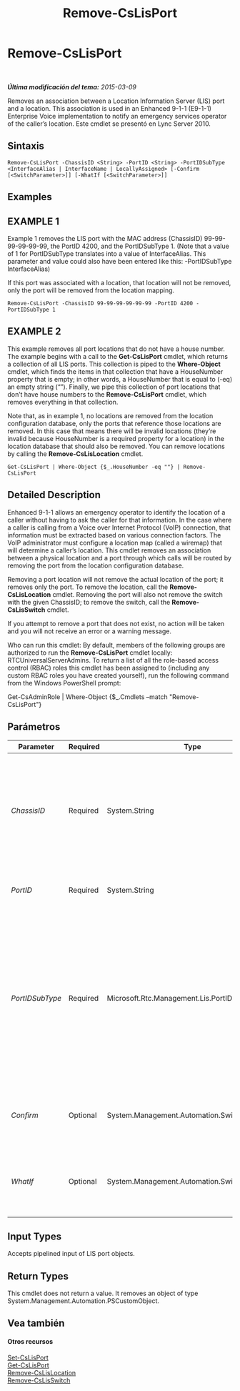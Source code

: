 ﻿---
title: Remove-CsLisPort
TOCTitle: Remove-CsLisPort
ms:assetid: b8a648af-1064-4a1e-8462-f267b7b72be1
ms:mtpsurl: https://technet.microsoft.com/es-es/library/Gg412899(v=OCS.15)
ms:contentKeyID: 48276454
ms.date: 01/07/2017
mtps_version: v=OCS.15
ms.translationtype: HT
---

# Remove-CsLisPort

 

_**Última modificación del tema:** 2015-03-09_

Removes an association between a Location Information Server (LIS) port and a location. This association is used in an Enhanced 9-1-1 (E9-1-1) Enterprise Voice implementation to notify an emergency services operator of the caller’s location. Este cmdlet se presentó en Lync Server 2010.

## Sintaxis

    Remove-CsLisPort -ChassisID <String> -PortID <String> -PortIDSubType <InterfaceAlias | InterfaceName | LocallyAssigned> [-Confirm [<SwitchParameter>]] [-WhatIf [<SwitchParameter>]]

## Examples

## EXAMPLE 1

Example 1 removes the LIS port with the MAC address (ChassisID) 99-99-99-99-99-99, the PortID 4200, and the PortIDSubType 1. (Note that a value of 1 for PortIDSubType translates into a value of InterfaceAlias. This parameter and value could also have been entered like this: -PortIDSubType InterfaceAlias)

If this port was associated with a location, that location will not be removed, only the port will be removed from the location mapping.

    Remove-CsLisPort -ChassisID 99-99-99-99-99-99 -PortID 4200 -PortIDSubType 1

## EXAMPLE 2

This example removes all port locations that do not have a house number. The example begins with a call to the **Get-CsLisPort** cmdlet, which returns a collection of all LIS ports. This collection is piped to the **Where-Object** cmdlet, which finds the items in that collection that have a HouseNumber property that is empty; in other words, a HouseNumber that is equal to (-eq) an empty string (“”). Finally, we pipe this collection of port locations that don’t have house numbers to the **Remove-CsLisPort** cmdlet, which removes everything in that collection.

Note that, as in example 1, no locations are removed from the location configuration database, only the ports that reference those locations are removed. In this case that means there will be invalid locations (they’re invalid because HouseNumber is a required property for a location) in the location database that should also be removed. You can remove locations by calling the **Remove-CsLisLocation** cmdlet.

    Get-CsLisPort | Where-Object {$_.HouseNumber -eq ""} | Remove-CsLisPort

## Detailed Description

Enhanced 9-1-1 allows an emergency operator to identify the location of a caller without having to ask the caller for that information. In the case where a caller is calling from a Voice over Internet Protocol (VoIP) connection, that information must be extracted based on various connection factors. The VoIP administrator must configure a location map (called a wiremap) that will determine a caller’s location. This cmdlet removes an association between a physical location and a port through which calls will be routed by removing the port from the location configuration database.

Removing a port location will not remove the actual location of the port; it removes only the port. To remove the location, call the **Remove-CsLisLocation** cmdlet. Removing the port will also not remove the switch with the given ChassisID; to remove the switch, call the **Remove-CsLisSwitch** cmdlet.

If you attempt to remove a port that does not exist, no action will be taken and you will not receive an error or a warning message.

Who can run this cmdlet: By default, members of the following groups are authorized to run the **Remove-CsLisPort** cmdlet locally: RTCUniversalServerAdmins. To return a list of all the role-based access control (RBAC) roles this cmdlet has been assigned to (including any custom RBAC roles you have created yourself), run the following command from the Windows PowerShell prompt:

Get-CsAdminRole | Where-Object {$\_.Cmdlets –match "Remove-CsLisPort"}

## Parámetros


<table>
<colgroup>
<col style="width: 25%" />
<col style="width: 25%" />
<col style="width: 25%" />
<col style="width: 25%" />
</colgroup>
<thead>
<tr class="header">
<th>Parameter</th>
<th>Required</th>
<th>Type</th>
<th>Description</th>
</tr>
</thead>
<tbody>
<tr class="odd">
<td><p><em>ChassisID</em></p></td>
<td><p>Required</p></td>
<td><p>System.String</p></td>
<td><p>The Media Access Control (MAC) address of the port’s switch. This value will be in the form nn-nn-nn-nn-nn-nn, such as 12-34-56-78-90-ab.</p></td>
</tr>
<tr class="even">
<td><p><em>PortID</em></p></td>
<td><p>Required</p></td>
<td><p>System.String</p></td>
<td><p>The ID of the port you want to remove.</p></td>
</tr>
<tr class="odd">
<td><p><em>PortIDSubType</em></p></td>
<td><p>Required</p></td>
<td><p>Microsoft.Rtc.Management.Lis.PortIDSubType</p></td>
<td><p>The subtype of the port you want to remove. This value can be entered as a numeric value or a string, but it must be a valid subtype. Valid subtypes are:</p>
<p>1: InterfaceAlias</p>
<p>5: InterfaceName</p>
<p>7: LocallyAssigned</p></td>
</tr>
<tr class="even">
<td><p><em>Confirm</em></p></td>
<td><p>Optional</p></td>
<td><p>System.Management.Automation.SwitchParameter</p></td>
<td><p>Se le pedirá confirmación antes de ejecutar el comando.</p></td>
</tr>
<tr class="odd">
<td><p><em>WhatIf</em></p></td>
<td><p>Optional</p></td>
<td><p>System.Management.Automation.SwitchParameter</p></td>
<td><p>Describe qué sucedería si se ejecutara el comando sin ejecutarlo realmente.</p></td>
</tr>
</tbody>
</table>


## Input Types

Accepts pipelined input of LIS port objects.

## Return Types

This cmdlet does not return a value. It removes an object of type System.Management.Automation.PSCustomObject.

## Vea también

#### Otros recursos

[Set-CsLisPort](set-cslisport.md)  
[Get-CsLisPort](get-cslisport.md)  
[Remove-CsLisLocation](remove-cslislocation.md)  
[Remove-CsLisSwitch](remove-cslisswitch.md)

